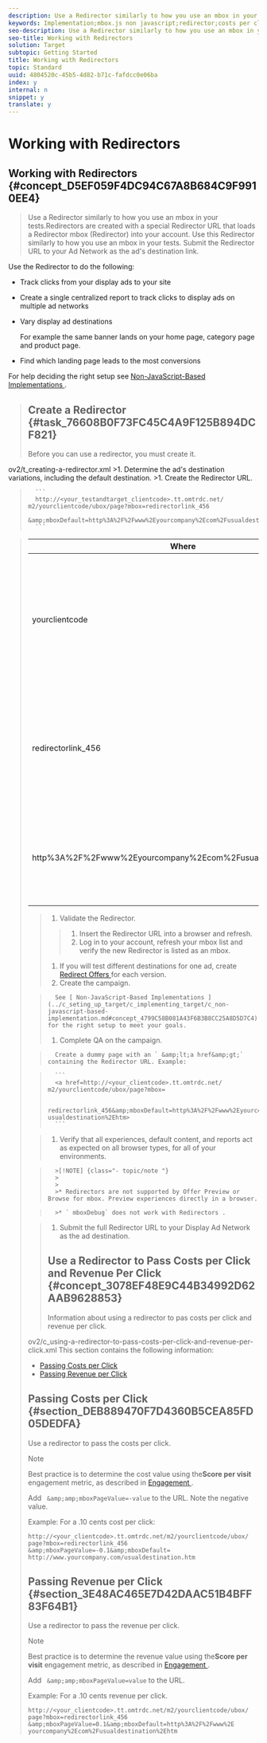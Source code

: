 ```yaml
---
description: Use a Redirector similarly to how you use an mbox in your tests.
keywords: Implementation;mbox.js non javascript;redirector;costs per click;revenue per click
seo-description: Use a Redirector similarly to how you use an mbox in your tests.
seo-title: Working with Redirectors
solution: Target
subtopic: Getting Started
title: Working with Redirectors
topic: Standard
uuid: 4804520c-45b5-4d82-b71c-fafdcc0e06ba
index: y
internal: n
snippet: y
translate: y
---
```


# Working with Redirectors

## Working with Redirectors {#concept_D5EF059F4DC94C67A8B684C9F9910EE4}
>Use a Redirector similarly to how you use an mbox in your tests.Redirectors are created with a special Redirector URL that loads a Redirector mbox (Redirector) into your account. Use this Redirector similarly to how you use an mbox in your tests. Submit the Redirector URL to your Ad Network as the ad's destination link. 

Use the Redirector to do the following: 


* Track clicks from your display ads to your site 

* Create a single centralized report to track clicks to display ads on multiple ad networks 

* Vary display ad destinations 

  For example the same banner lands on your home page, category page and product page. 

* Find which landing page leads to the most conversions 



For help deciding the right setup see [ Non-JavaScript-Based Implementations ](../c_seting_up_target/c_implementing_target/c_non-javascript-based-implementation.md#concept_4799C58B081A43F6B3B8CC25A8D5D7C4). 
>## Create a Redirector {#task_76608B0F73FC45C4A9F125B894DCF821}
>Before you can use a redirector, you must create it. 
<draft-comment>
  ov2/t_creating-a-redirector.xml 
</draft-comment>
>1. Determine the ad's destination variations, including the default destination.
>1. Create the Redirector URL.

>    
>       ```
>       http://<your_testandtarget_clientcode>.tt.omtrdc.net/​m2/yourclientcode/ubox/​page?mbox=redirectorlink_456 
>       &amp;mboxDefault=http%3A%2F%2Fwww%2Eyourcompany%2Ecom%2Fusualdestination%2Ehtm
>       ```




>    <table id="table_DD29523C6FB54061B40AD2B07AE8EDAB"> 
 <thead> 
  <tr> 
   <th colname="col1" class="entry"> Where </th> 
   <th colname="col2" class="entry"> Is </th> 
  </tr> 
 </thead>
 <tbody> 
  <tr> 
   <td colname="col1"> <p>yourclientcode </p> </td> 
   <td colname="col2"> <p>Your company's client code. </p> <p><b>at.js: </b>Your client code is available at the top of the Setup &gt; Implementation &gt; Edit at.js Settings page of the Target interface. </p> <p><b>mbox.js: </b>Your client code is available at the top of the Setup &gt; Implementation &gt; Edit Mbox.js Settings page. </p> <p>Your company's client code is all lower case and has no special characters. </p> </td> 
  </tr> 
  <tr> 
   <td colname="col1"> <p>redirectorlink_456 </p> </td> 
   <td colname="col2"> <p>The name of the Redirector mbox that appears in your account to use in campaigns and tests. </p> <p class="- topic/p ">Redirectors function differently from other mboxes, but appear just as any other mbox in your account. Name the redirector so it is easily distinguished them from the standard type mboxes in your account. </p> <p class="- topic/p ">As best practice, begin the mbox name with <span class="+ topic/ph pr-d/codeph codeph"> 'redirectorlink' </span>. </p> </td> 
  </tr> 
  <tr> 
   <td colname="col1"> <p>http%3A%2F%2Fwww%2Eyourcompany%2Ecom%2Fusualdestination%2Ehtm </p> </td> 
   <td colname="col2"> <p>The default destination. </p> <p class="- topic/p ">This must be URL encoded and must be an absolute reference. </p> <p class="- topic/p ">Tip: <span class="+ topic/ph sw-d/filepath filepath"> http://www.w3schools.com/tags/ref_urlencode.asp </span> quickly encodes your URLs. </p> </td> 
  </tr> 
 </tbody> 
</table>

>1. Validate the Redirector.
>   >1. Insert the Redirector URL into a browser and refresh.
>   >1. Log in to your account, refresh your mbox list and verify the new Redirector is listed as an mbox.
>1. If you will test different destinations for one ad, create [ Redirect Offers ](../c_experiences/t_redirect_offer.md#task_9578678D42784F5EB9638F8AC8C911FA) for each version.
>1. Create the campaign.

>       See [ Non-JavaScript-Based Implementations ](../c_seting_up_target/c_implementing_target/c_non-javascript-based-implementation.md#concept_4799C58B081A43F6B3B8CC25A8D5D7C4) for the right setup to meet your goals. 
>1. Complete QA on the campaign.

>       Create a dummy page with an ` &amp;lt;a href&amp;gt;` containing the Redirector URL. Example: 

>    
>       ```
>       <a href=http://<your_clientcode>.tt.omtrdc.net/​m2/yourclientcode/ubox/​page?mbox= 
>        
>       redirectorlink_456&amp;mboxDefault=http%3A%2F%2Fwww%2Eyourcompany%2Ecom%2F​usualdestination%2Ehtm>
>       ```

>1. Verify that all experiences, default content, and reports act as expected on all browser types, for all of your environments.


>       >[!NOTE] {class="- topic/note "}
>       >
>       >
>       >* Redirectors are not supported by Offer Preview or Browse for mbox. Preview experiences directly in a browser. 

>       >* ` mboxDebug` does not work with Redirectors . 




>1. Submit the full Redirector URL to your Display Ad Network as the ad destination.
>## Use a Redirector to Pass Costs per Click and Revenue Per Click {#concept_3078EF48E9C44B34992D62AAB9628853}
>Information about using a redirector to pas costs per click and revenue per click. 
<draft-comment>
  ov2/c_using-a-redirector-to-pass-costs-per-click-and-revenue-per-click.xml 
</draft-comment>This section contains the following information: 


* [ Passing Costs per Click ](../c_seting_up_target/c_implementing_target/c_non-javascript-based-implementation/c_working-with-redirectors.md#section_DEB889470F7D4360B5CEA85FD05DEDFA)
* [ Passing Revenue per Click ](../c_seting_up_target/c_implementing_target/c_non-javascript-based-implementation/c_working-with-redirectors.md#section_3E48AC465E7D42DAAC51B4BFF83F64B1)


## Passing Costs per Click {#section_DEB889470F7D4360B5CEA85FD05DEDFA}

Use a redirector to pass the costs per click. 


>[!NOTE]
>
>Best practice is to determine the cost value using the**Score per visit** engagement metric, as described in [ Engagement ](https://marketing.adobe.com/resources/help/en_US/tnt/help/c_Capturing_Engagement.html). 



Add ` &amp;amp;mboxPageValue=-value` to the URL. Note the negative value. 

Example: For a .10 cents cost per click: 


```
http://<your_clientcode>.tt.omtrdc.net/​m2/yourclientcode/ubox/​page?mbox=redirectorlink_456 
&amp;mboxPageValue=-0.1&amp;mboxDefault=​http://www.yourcompany.com/usualdestination.htm
```


## Passing Revenue per Click {#section_3E48AC465E7D42DAAC51B4BFF83F64B1}

Use a redirector to pass the revenue per click. 


>[!NOTE]
>
>Best practice is to determine the revenue value using the**Score per visit** engagement metric, as described in [ Engagement ](https://marketing.adobe.com/resources/help/en_US/tnt/help/c_Capturing_Engagement.html). 



Add ` &amp;amp;mboxPageValue=value` to the URL. 

Example: For a .10 cents revenue per click. 


```
http://<​your_clientcode>​​​​.tt​​.omtrdc​.net/​​m2/​yourclientcode/​ubox/​​​page?mbox=redirectorlink_456 
&amp;mboxPageValue=0.1​&amp;mbox​Default=​​http%3A%2F%2Fwww%2E​yourcompany%2Ecom​%2Fusualdestination%2Ehtm
```

